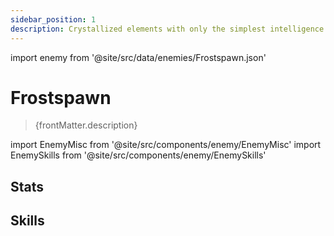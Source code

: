 ```yaml
---
sidebar_position: 1
description: Crystallized elements with only the simplest intelligence. It drifts in the Fragmentum in the form of a bird releasing eerily low temperatures, freezing everything around it.
---
```


import enemy from '@site/src/data/enemies/Frostspawn.json'

# Frostspawn
<blockquote>{frontMatter.description}</blockquote>

import EnemyMisc from '@site/src/components/enemy/EnemyMisc'
import EnemySkills from '@site/src/components/enemy/EnemySkills'

## Stats

<EnemyMisc enemy={enemy} variant={0} />

## Skills

<EnemySkills enemy={enemy} variant={0} />
